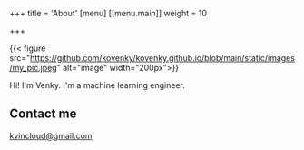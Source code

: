 +++
title = 'About'
[menu]
[[menu.main]]
  weight = 10

+++

{{< figure src="https://github.com/kovenky/kovenky.github.io/blob/main/static/images/my_pic.jpeg"
alt="image" width="200px">}}

Hi! I'm Venky. I'm a machine learning engineer.

## Contact me

[kvincloud@gmail.com](mailto:kvincloud@gmail.com)
